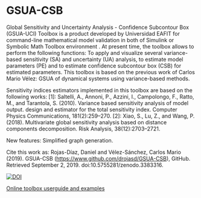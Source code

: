 # GSUA-CSB


Global Sensitivity and Uncertainty Analysis - Confidence Subcontour Box (GSUA-UCI) Toolbox is a product developed by Universidad EAFIT for command-line mathematical model validation in both of Simulink or Symbolic Math Toolbox environment . At present time, the toolbox allows to perform the following functions: To apply and visualize several variance-based sensitivity (SA) and uncertainty (UA) analysis, to estimate model parameters (PE) and to estimate confidence subcontour box (CSB) for estimated parameters. This toolbox is based on the previous work of Carlos Mario Vélez: GSUA of dynamical systems using variance-based methods.

Sensitivity indices estimators implemented in this toolbox are based on the following works:
[1]: Saltelli, A., Annoni, P., Azzini, I., Campolongo, F., Ratto, M., and Tarantola, S. (2010). Variance based sensitivity analysis of model output. design and estimator for the total sensitivity index. Computer Physics Communications, 181(2):259–270.
[2]: Xiao, S., Lu, Z., and Wang, P. (2018). Multivariate global sensitivity analysis based on distance components decomposition. Risk Analysis, 38(12):2703–2721.

New features:
Simplified graph generation.

Cite this work as:
Rojas-Díaz, Daniel and Vélez-Sánchez, Carlos Mario (2019). GSUA-CSB (https://www.github.com/drojasd/GSUA-CSB), GitHub. Retrieved September 2, 2019. doi:10.5755281/zenodo.3383316.


[![DOI](https://zenodo.org/badge/205731654.svg)](https://zenodo.org/badge/latestdoi/205731654)

[Online toolbox userguide and examples](https://drojasd.github.io/GSUA-CSB/gsua_userguide)
